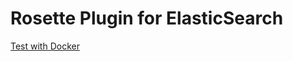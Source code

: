 Rosette Plugin for ElasticSearch
================================

[Test with Docker](docker/README.md)
